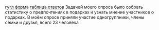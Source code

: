 [гугл форма](https://docs.google.com/forms/d/e/1FAIpQLSfk-zGTrrMeN1bwqhSEp3Tp7K1IPwtMLTbfXMRKpHxcGrQWIA/viewform?usp=sf_link)
[таблица ответов](https://docs.google.com/spreadsheets/d/1SlHkn9oP7n7blOe4HOwJ74F9Jcou3fydqOzNrbocFGA/edit#gid=1497356265&fvid=684366426)
Задачей моего опроса было собрать статистику о предпочтениях в подарках и узнать мнение участников о подарках. В моём опросе приняли участие одногруппники, члены семьи и друзья, всего 23 человека

